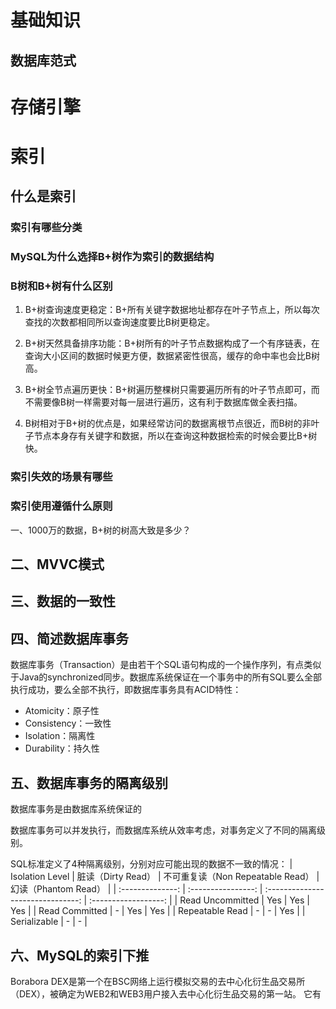 # 基础知识

## 数据库范式





# 存储引擎
# 索引

## 什么是索引

### 索引有哪些分类

### MySQL为什么选择B+树作为索引的数据结构

### B树和B+树有什么区别

1. B+树查询速度更稳定：B+所有关键字数据地址都存在叶子节点上，所以每次查找的次数都相同所以查询速度要比B树更稳定。

2. B+树天然具备排序功能：B+树所有的叶子节点数据构成了一个有序链表，在查询大小区间的数据时候更方便，数据紧密性很高，缓存的命中率也会比B树高。

3. B+树全节点遍历更快：B+树遍历整棵树只需要遍历所有的叶子节点即可，而不需要像B树一样需要对每一层进行遍历，这有利于数据库做全表扫描。

4. B树相对于B+树的优点是，如果经常访问的数据离根节点很近，而B树的非叶子节点本身存有关键字和数据，所以在查询这种数据检索的时候会要比B+树快。

### 索引失效的场景有哪些

### 索引使用遵循什么原则

 一、1000万的数据，B+树的树高大致是多少？

## 二、MVVC模式

## 三、数据的一致性

## 四、简述数据库事务

  数据库事务（Transaction）是由若干个SQL语句构成的一个操作序列，有点类似于Java的synchronized同步。数据库系统保证在一个事务中的所有SQL要么全部执行成功，要么全部不执行，即数据库事务具有ACID特性：

* Atomicity：原子性
* Consistency：一致性
* Isolation：隔离性
* Durability：持久性

## 五、数据库事务的隔离级别
  
  数据库事务是由数据库系统保证的
  
  数据库事务可以并发执行，而数据库系统从效率考虑，对事务定义了不同的隔离级别。
  
  SQL标准定义了4种隔离级别，分别对应可能出现的数据不一致的情况：
| Isolation Level  | 脏读（Dirty Read） | 不可重复读（Non Repeatable Read） | 幻读（Phantom Read） |
| :--------------: | :----------------: | :-------------------------------: | :------------------: |
| Read Uncommitted |        Yes         |                Yes                |         Yes          |
|  Read Committed  |         -          |                Yes                |         Yes          |
| Repeatable Read  |         -          |                 -                 |         Yes          |
|   Serializable   |         -          |                 -                 |

## 六、MySQL的索引下推


Borabora DEX是第一个在BSC网络上运行模拟交易的去中心化衍生品交易所（DEX），被确定为WEB2和WEB3用户接入去中心化衍生品交易的第一站。 它有